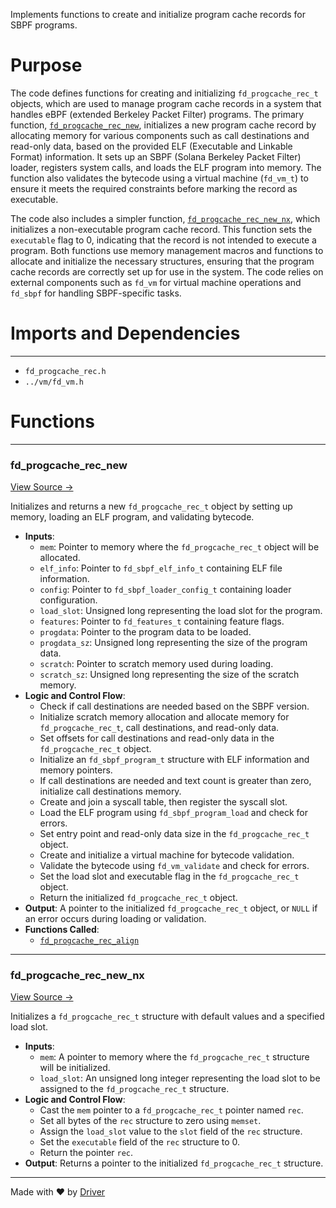 <!--------------------------------------------------------------------------------->
<!-- IMPORTANT: This file is auto-generated by Driver (https://driver.ai). -------->
<!-- Manual edits may be overwritten on future commits. --------------------------->
<!--------------------------------------------------------------------------------->

Implements functions to create and initialize program cache records for SBPF programs.

# Purpose
The code defines functions for creating and initializing `fd_progcache_rec_t` objects, which are used to manage program cache records in a system that handles eBPF (extended Berkeley Packet Filter) programs. The primary function, [`fd_progcache_rec_new`](<#fd_progcache_rec_new>), initializes a new program cache record by allocating memory for various components such as call destinations and read-only data, based on the provided ELF (Executable and Linkable Format) information. It sets up an SBPF (Solana Berkeley Packet Filter) loader, registers system calls, and loads the ELF program into memory. The function also validates the bytecode using a virtual machine (`fd_vm_t`) to ensure it meets the required constraints before marking the record as executable.

The code also includes a simpler function, [`fd_progcache_rec_new_nx`](<#fd_progcache_rec_new_nx>), which initializes a non-executable program cache record. This function sets the `executable` flag to 0, indicating that the record is not intended to execute a program. Both functions use memory management macros and functions to allocate and initialize the necessary structures, ensuring that the program cache records are correctly set up for use in the system. The code relies on external components such as `fd_vm` for virtual machine operations and `fd_sbpf` for handling SBPF-specific tasks.
# Imports and Dependencies

---
- `fd_progcache_rec.h`
- `../vm/fd_vm.h`


# Functions

---
### fd\_progcache\_rec\_new<!-- {{#callable:fd_progcache_rec_new}} -->
[View Source →](<../../../../../src/flamenco/progcache/fd_progcache_rec.c#L4>)

Initializes and returns a new `fd_progcache_rec_t` object by setting up memory, loading an ELF program, and validating bytecode.
- **Inputs**:
    - `mem`: Pointer to memory where the `fd_progcache_rec_t` object will be allocated.
    - `elf_info`: Pointer to `fd_sbpf_elf_info_t` containing ELF file information.
    - `config`: Pointer to `fd_sbpf_loader_config_t` containing loader configuration.
    - `load_slot`: Unsigned long representing the load slot for the program.
    - `features`: Pointer to `fd_features_t` containing feature flags.
    - `progdata`: Pointer to the program data to be loaded.
    - `progdata_sz`: Unsigned long representing the size of the program data.
    - `scratch`: Pointer to scratch memory used during loading.
    - `scratch_sz`: Unsigned long representing the size of the scratch memory.
- **Logic and Control Flow**:
    - Check if call destinations are needed based on the SBPF version.
    - Initialize scratch memory allocation and allocate memory for `fd_progcache_rec_t`, call destinations, and read-only data.
    - Set offsets for call destinations and read-only data in the `fd_progcache_rec_t` object.
    - Initialize an `fd_sbpf_program_t` structure with ELF information and memory pointers.
    - If call destinations are needed and text count is greater than zero, initialize call destinations memory.
    - Create and join a syscall table, then register the syscall slot.
    - Load the ELF program using `fd_sbpf_program_load` and check for errors.
    - Set entry point and read-only data size in the `fd_progcache_rec_t` object.
    - Create and initialize a virtual machine for bytecode validation.
    - Validate the bytecode using `fd_vm_validate` and check for errors.
    - Set the load slot and executable flag in the `fd_progcache_rec_t` object.
    - Return the initialized `fd_progcache_rec_t` object.
- **Output**: A pointer to the initialized `fd_progcache_rec_t` object, or `NULL` if an error occurs during loading or validation.
- **Functions Called**:
    - [`fd_progcache_rec_align`](<fd_progcache_rec.h.md#fd_progcache_rec_align>)


---
### fd\_progcache\_rec\_new\_nx<!-- {{#callable:fd_progcache_rec_new_nx}} -->
[View Source →](<../../../../../src/flamenco/progcache/fd_progcache_rec.c#L102>)

Initializes a `fd_progcache_rec_t` structure with default values and a specified load slot.
- **Inputs**:
    - `mem`: A pointer to memory where the `fd_progcache_rec_t` structure will be initialized.
    - `load_slot`: An unsigned long integer representing the load slot to be assigned to the `fd_progcache_rec_t` structure.
- **Logic and Control Flow**:
    - Cast the `mem` pointer to a `fd_progcache_rec_t` pointer named `rec`.
    - Set all bytes of the `rec` structure to zero using `memset`.
    - Assign the `load_slot` value to the `slot` field of the `rec` structure.
    - Set the `executable` field of the `rec` structure to 0.
    - Return the pointer `rec`.
- **Output**: Returns a pointer to the initialized `fd_progcache_rec_t` structure.



---
Made with ❤️ by [Driver](https://www.driver.ai/)